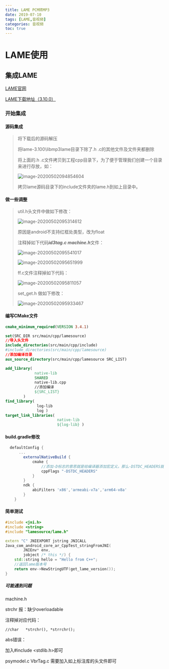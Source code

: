 ```yaml
---
title: LAME PCM转MP3
date: 2019-07-10
tags: [LAME,音视频]
categories: 音视频
toc: true
---
```


# LAME使用

## 集成LAME

[LAME官网](https://lame.sourceforge.io/)

[LAME下载地址（3.10.0）](https://sourceforge.net/projects/lame/files/lame/3.100/)

<!--more-->

### 开始集成

#### 源码集成

>  将下载后的源码解压
>
>  将lame-3.100\libmp3lame目录下除了.h .c的其他文件及文件夹都删除
>
>  将上面的.h .c文件拷贝到工程cpp目录下，为了便于管理我们创建一个目录来进行存放，如：
>
>  ![image-20200502094854604](https://i.loli.net/2020/12/18/hlwuCGbH6VOqABf.png)
>
>  拷贝lame源码目录下的include文件夹的lame.h到如上目录中。

#### 做一些调整

> util.h头文件中做如下修改：
>
> ![image-20200502095314612](https://i.loli.net/2020/12/18/n8hNWItKGcAdYpQ.png)
>
> 原因是android不支持红框处类型，改为float
>
> 注释掉如下代码***id3tag.c  machine.h***文件：
>
> ![image-20200502095541017](https://i.loli.net/2020/12/18/6AilxKu2E4hVBFs.png)
>
> ![image-20200502095651999](https://i.loli.net/2020/12/18/LJDE7TabVijgQIs.png)
>
> ff.c文件注释掉如下代码：
>
> ![image-20200502095811057](https://i.loli.net/2020/12/18/8DEqS9RjHelQC57.png)
>
> set_get.h 做如下修改：
>
> ![image-20200502095933467](https://i.loli.net/2020/12/18/HCLr1NjFwu82JcU.png)

#### 编写CMake文件

```cmake
cmake_minimum_required(VERSION 3.4.1)

set(SRC_DIR src/main/cpp/lamesource)
//导入头文件
include_directories(src/main/cpp/include)
#include_directories(src/main/cpp/lamesource)
//添加编译目录
aux_source_directory(src/main/cpp/lamesource SRC_LIST)

add_library(
             native-lib
             SHARED
             native-lib.cpp
             //添加编译
             ${SRC_LIST}
        )
find_library(
              log-lib
              log )
target_link_libraries(
                       native-lib
                       ${log-lib} )
```



#### build.gradle修改

```gradle
  defaultConfig {
      ...
        externalNativeBuild {
            cmake {
                //添加-D标志的意思就是给编译器添加宏定义。那么-DSTDC_HEADERS就相当于给项目增加一句"#define STDC_HEADERS"
                cppFlags "-DSTDC_HEADERS"
            }
        }
        ndk {
            abiFilters 'x86','armeabi-v7a','arm64-v8a'
        }
    }
```

#### 简单测试

```c++
#include <jni.h>
#include <string>
#include "lamesource/lame.h"

extern "C" JNIEXPORT jstring JNICALL
Java_com_android_core_ar_CppTest_stringFromJNI(
        JNIEnv* env,
        jobject /* this */) {
    std::string hello = "Hello from C++";
    //返回lame版本号
    return env->NewStringUTF(get_lame_version());
}

```



##### 可能遇到问题



machine.h

strchr 报：缺少overloadable

注释掉对应代码：

```
//char   *strchr(), *strrchr();
```

abs错误：

加入#include <stdlib.h>即可

psymodel.c            VbrTag.c            需要加入如上标注库的头文件即可